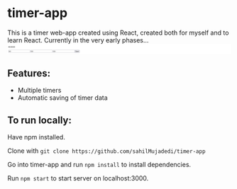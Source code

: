 # timer-app

This is a timer web-app created using React, created both for myself and to learn React.
Currently in the very early phases...
![Screenshot of timer-app](public/README.png "timer-app")

## Features:
- Multiple timers
- Automatic saving of timer data

## To run locally:
Have npm installed.

Clone with 
  ```git clone https://github.com/sahilMujadedi/timer-app```

Go into timer-app and run
  ```npm install```
to install dependencies.

Run
  ```npm start```
to start server on localhost:3000.
  
